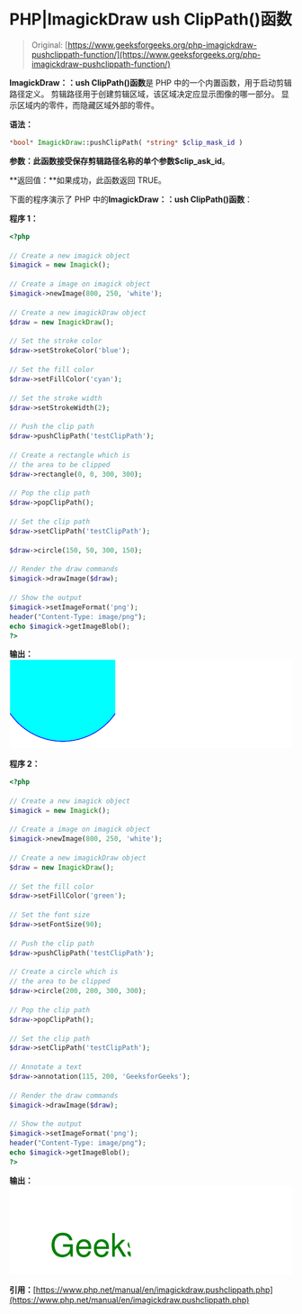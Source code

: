# PHP|ImagickDraw ush ClipPath()函数

> Original: [https://www.geeksforgeeks.org/php-imagickdraw-pushclippath-function/](https://www.geeksforgeeks.org/php-imagickdraw-pushclippath-function/)

**ImagickDraw：：ush ClipPath()函数**是 PHP 中的一个内置函数，用于启动剪辑路径定义。 剪辑路径用于创建剪辑区域，该区域决定应显示图像的哪一部分。 显示区域内的零件，而隐藏区域外部的零件。

**语法：**

```php
*bool* ImagickDraw::pushClipPath( *string* $clip_mask_id )
```

**参数：**此函数接受保存剪辑路径名称的单个参数**$clip_ask_id**。

**返回值：**如果成功，此函数返回 TRUE。

下面的程序演示了 PHP 中的**ImagickDraw：：ush ClipPath()函数**：

**程序 1：**

```php
<?php

// Create a new imagick object
$imagick = new Imagick();

// Create a image on imagick object
$imagick->newImage(800, 250, 'white');

// Create a new imagickDraw object
$draw = new ImagickDraw();

// Set the stroke color
$draw->setStrokeColor('blue');

// Set the fill color
$draw->setFillColor('cyan');

// Set the stroke width
$draw->setStrokeWidth(2);

// Push the clip path
$draw->pushClipPath('testClipPath');

// Create a rectangle which is
// the area to be clipped
$draw->rectangle(0, 0, 300, 300);

// Pop the clip path
$draw->popClipPath();

// Set the clip path
$draw->setClipPath('testClipPath');

$draw->circle(150, 50, 300, 150);

// Render the draw commands
$imagick->drawImage($draw);

// Show the output
$imagick->setImageFormat('png');
header("Content-Type: image/png");
echo $imagick->getImageBlob();
?>
```

**输出：**
![](img/3a0c7d2f69ceeeb283bc4ff138d71a93.png)

**程序 2：**

```php
<?php

// Create a new imagick object
$imagick = new Imagick();

// Create a image on imagick object
$imagick->newImage(800, 250, 'white');

// Create a new imagickDraw object
$draw = new ImagickDraw();

// Set the fill color
$draw->setFillColor('green');

// Set the font size
$draw->setFontSize(90);

// Push the clip path
$draw->pushClipPath('testClipPath');

// Create a circle which is
// the area to be clipped
$draw->circle(200, 200, 300, 300);

// Pop the clip path
$draw->popClipPath();

// Set the clip path
$draw->setClipPath('testClipPath');

// Annotate a text
$draw->annotation(115, 200, 'GeeksforGeeks');

// Render the draw commands
$imagick->drawImage($draw);

// Show the output
$imagick->setImageFormat('png');
header("Content-Type: image/png");
echo $imagick->getImageBlob();
?>
```

**输出：**
![](img/a8ce1e48ef15dc9e748f334cdc8b6e51.png)

**引用：**[https://www.php.net/manual/en/imagickdraw.pushclippath.php](https://www.php.net/manual/en/imagickdraw.pushclippath.php)